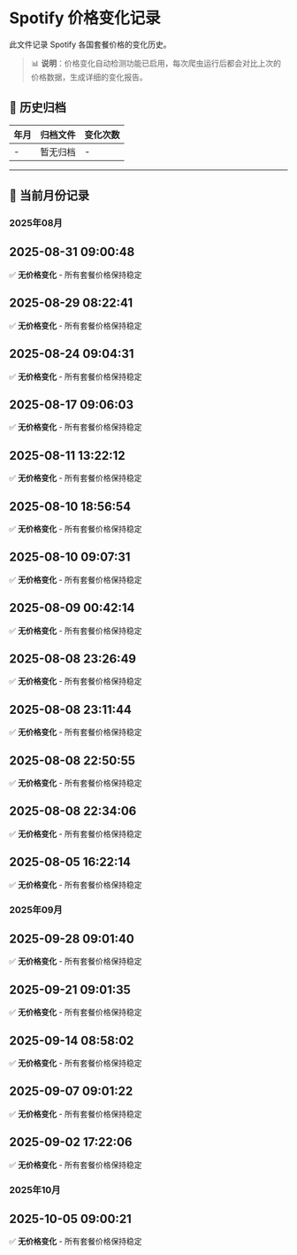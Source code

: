# Spotify 价格变化记录

此文件记录 Spotify 各国套餐价格的变化历史。

> 📊 **说明**：价格变化自动检测功能已启用，每次爬虫运行后都会对比上次的价格数据，生成详细的变化报告。

## 📁 历史归档

| 年月 | 归档文件 | 变化次数 |
|------|----------|----------|
| - | 暂无归档 | - |

---

## 📅 当前月份记录

### 2025年08月

## 2025-08-31 09:00:48

✅ **无价格变化** - 所有套餐价格保持稳定



## 2025-08-29 08:22:41

✅ **无价格变化** - 所有套餐价格保持稳定



## 2025-08-24 09:04:31

✅ **无价格变化** - 所有套餐价格保持稳定



## 2025-08-17 09:06:03

✅ **无价格变化** - 所有套餐价格保持稳定



## 2025-08-11 13:22:12

✅ **无价格变化** - 所有套餐价格保持稳定



## 2025-08-10 18:56:54

✅ **无价格变化** - 所有套餐价格保持稳定



## 2025-08-10 09:07:31

✅ **无价格变化** - 所有套餐价格保持稳定



## 2025-08-09 00:42:14

✅ **无价格变化** - 所有套餐价格保持稳定



## 2025-08-08 23:26:49

✅ **无价格变化** - 所有套餐价格保持稳定



## 2025-08-08 23:11:44

✅ **无价格变化** - 所有套餐价格保持稳定



## 2025-08-08 22:50:55

✅ **无价格变化** - 所有套餐价格保持稳定



## 2025-08-08 22:34:06

✅ **无价格变化** - 所有套餐价格保持稳定



## 2025-08-05 16:22:14

✅ **无价格变化** - 所有套餐价格保持稳定




### 2025年09月

## 2025-09-28 09:01:40

✅ **无价格变化** - 所有套餐价格保持稳定



## 2025-09-21 09:01:35

✅ **无价格变化** - 所有套餐价格保持稳定



## 2025-09-14 08:58:02

✅ **无价格变化** - 所有套餐价格保持稳定



## 2025-09-07 09:01:22

✅ **无价格变化** - 所有套餐价格保持稳定



## 2025-09-02 17:22:06

✅ **无价格变化** - 所有套餐价格保持稳定


### 2025年10月

## 2025-10-05 09:00:21

✅ **无价格变化** - 所有套餐价格保持稳定

